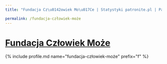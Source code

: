 ```yaml
---
title: "Fundacja Cz\u0142owiek Mo\u017Ce | Statystyki patronite.pl | Patromierz"

permalink: /fundacja-człowiek-może
---
```


# [Fundacja Człowiek Może](https://patronite.pl/fundacja-człowiek-może)

{% include profile.md name="fundacja-człowiek-może" prefix="f" %}
